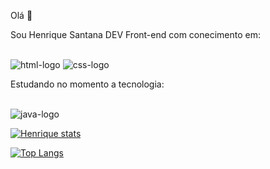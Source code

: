 Olá 👋

Sou Henrique Santana DEV Front-end com conecimento em:

<br>

<img src="https://img.shields.io/badge/HTML-B71C1C?style=for-the-badge&logo=html5&logoColor=white" alt="html-logo" />
<img src="https://img.shields.io/badge/CSS-330F63?&style=for-the-badge&logo=css3&logoColor=red" alt="css-logo" />

Estudando no momento a tecnologia:

<br>
<img src="https://img.shields.io/badge/JavaScript-F7DF1E?style=for-the-badge&logo=javascript&logoColor=black" alt="java-logo" />

[![Henrique stats](https://github-readme-stats.vercel.app/api?username=Henrique38)](https://github.com/anuraghazra/github-readme-stats)

[![Top Langs](https://github-readme-stats.vercel.app/api/top-langs/?username=Henrique38)](https://github.com/anuraghazra/github-readme-stats)
